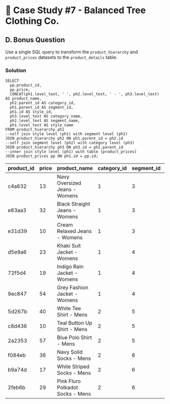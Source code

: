 # 👕 Case Study #7 - Balanced Tree Clothing Co.
## D. Bonus Question
Use a single SQL query to transform the `product_hierarchy` and `product_prices` datasets to the `product_details` table.

### Solution

```TSQL
SELECT 
  pp.product_id,
  pp.price,
  CONCAT(ph1.level_text, ' ', ph2.level_text, ' - ', ph3.level_text) AS product_name,
  ph2.parent_id AS category_id,
  ph1.parent_id AS segment_id,
  ph1.id AS style_id,
  ph3.level_text AS category_name,
  ph2.level_text AS segment_name,
  ph1.level_text AS style_name
FROM product_hierarchy ph1
--self join style level (ph1) with segment level (ph2)
JOIN product_hierarchy ph2 ON ph1.parent_id = ph2.id
--self join segment level (ph2) with category level (ph3)
JOIN product_hierarchy ph3 ON ph3.id = ph2.parent_id
--inner join style level (ph1) with table [product_prices] 
JOIN product_prices pp ON ph1.id = pp.id;
```
| product_id | price | product_name                     | category_id | segment_id | style_id | category_name | segment_name | style_name          |
|------------|-------|----------------------------------|-------------|------------|----------|---------------|--------------|---------------------|
| c4a632     | 13    | Navy Oversized Jeans - Womens    | 1           | 3          | 7        | Womens        | Jeans        | Navy Oversized      |
| e83aa3     | 32    | Black Straight Jeans - Womens    | 1           | 3          | 8        | Womens        | Jeans        | Black Straight      |
| e31d39     | 10    | Cream Relaxed Jeans - Womens     | 1           | 3          | 9        | Womens        | Jeans        | Cream Relaxed       |
| d5e9a6     | 23    | Khaki Suit Jacket - Womens       | 1           | 4          | 10       | Womens        | Jacket       | Khaki Suit          |
| 72f5d4     | 19    | Indigo Rain Jacket - Womens      | 1           | 4          | 11       | Womens        | Jacket       | Indigo Rain         |
| 9ec847     | 54    | Grey Fashion Jacket - Womens     | 1           | 4          | 12       | Womens        | Jacket       | Grey Fashion        |
| 5d267b     | 40    | White Tee Shirt - Mens           | 2           | 5          | 13       | Mens          | Shirt        | White Tee           |
| c8d436     | 10    | Teal Button Up Shirt - Mens      | 2           | 5          | 14       | Mens          | Shirt        | Teal Button Up      |
| 2a2353     | 57    | Blue Polo Shirt - Mens           | 2           | 5          | 15       | Mens          | Shirt        | Blue Polo           |
| f084eb     | 36    | Navy Solid Socks - Mens          | 2           | 6          | 16       | Mens          | Socks        | Navy Solid          |
| b9a74d     | 17    | White Striped Socks - Mens       | 2           | 6          | 17       | Mens          | Socks        | White Striped       |
| 2feb6b     | 29    | Pink Fluro Polkadot Socks - Mens | 2           | 6          | 18       | Mens          | Socks        | Pink Fluro Polkadot |
